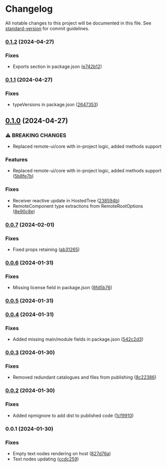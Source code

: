 # Changelog

All notable changes to this project will be documented in this file. See [standard-version](https://github.com/conventional-changelog/standard-version) for commit guidelines.

### [0.1.2](https://github.com/omnicajs/vue-remote/compare/v0.1.1...v0.1.2) (2024-04-27)


### Fixes

* Exports section in package.json ([e742b12](https://github.com/omnicajs/vue-remote/commit/e742b129002a5b44e6b6d7defa34908f3ce3ed95))

### [0.1.1](https://github.com/omnicajs/vue-remote/compare/v0.1.0...v0.1.1) (2024-04-27)


### Fixes

* typeVersions in package.json ([2647353](https://github.com/omnicajs/vue-remote/commit/264735338e94bea90527b1014b510bb5ebba2276))

## [0.1.0](https://github.com/omnicajs/vue-remote/compare/v0.0.7...v0.1.0) (2024-04-27)


### ⚠ BREAKING CHANGES

* Replaced remote-ui/core with in-project logic, added methods support

### Features

* Replaced remote-ui/core with in-project logic, added methods support ([5b8fe7b](https://github.com/omnicajs/vue-remote/commit/5b8fe7bb0fc72683d167e9a77a8fa591dbfef4ca))


### Fixes

* Receiver reactive update in HostedTree ([238594b](https://github.com/omnicajs/vue-remote/commit/238594b9e86ecd49bf24740b4de5296e3d298789))
* RemoteComponent type extractions from RemoteRootOptions ([8e90c8e](https://github.com/omnicajs/vue-remote/commit/8e90c8ea968d2ae10cdf1408ca7ecec661708e29))

### [0.0.7](https://github.com/omnicajs/vue-remote/compare/v0.0.6...v0.0.7) (2024-02-01)


### Fixes

* Fixed props retaining ([ab31265](https://github.com/omnicajs/vue-remote/commit/ab3126586a2cd5fc2e6eec132c565dbec35dcbcd))

### [0.0.6](https://github.com/omnicajs/vue-remote/compare/v0.0.5...v0.0.6) (2024-01-31)


### Fixes

* Missing license field in package.json ([8fd5b76](https://github.com/omnicajs/vue-remote/commit/8fd5b76a4459ace5a25dabf6d6ad54405663d253))

### [0.0.5](https://github.com/omnicajs/vue-remote/compare/v0.0.4...v0.0.5) (2024-01-31)

### [0.0.4](https://github.com/omnicajs/vue-remote/compare/v0.0.3...v0.0.4) (2024-01-31)


### Fixes

* Added missing main/module fields in package.json ([542c2d3](https://github.com/omnicajs/vue-remote/commit/542c2d30ce02f997902f102fa7fb5d1bf5ef8511))

### [0.0.3](https://github.com/omnicajs/vue-remote/compare/v0.0.2...v0.0.3) (2024-01-30)


### Fixes

* Removed redundant catalogues and files from publishing ([8c22386](https://github.com/omnicajs/vue-remote/commit/8c223866ad14a7f7b683764621dd2dd841fcceac))

### [0.0.2](https://github.com/omnicajs/vue-remote/compare/v0.0.1...v0.0.2) (2024-01-30)


### Fixes

* Added npmignore to add dist to published code ([1cf9910](https://github.com/omnicajs/vue-remote/commit/1cf991028a2c9b25010fbaa7b75896f25d79b425))

### 0.0.1 (2024-01-30)


### Fixes

* Empty text nodes rendering on host ([827d76a](https://github.com/omnicajs/vue-remote/commit/827d76a4d5d6cc69d99d05435e98835b9a8a0faf))
* Text nodes updating ([ccdc259](https://github.com/omnicajs/vue-remote/commit/ccdc259a8462ae260db6f710349d9e8bff3e316b))
